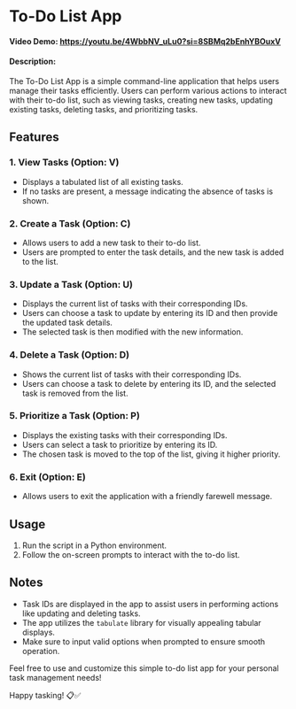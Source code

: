 # To-Do List App
#### Video Demo:  <https://youtu.be/4WbbNV_uLu0?si=8SBMq2bEnhYBOuxV>

#### Description:
The To-Do List App is a simple command-line application that helps users manage their tasks efficiently. Users can perform various actions to interact with their to-do list, such as viewing tasks, creating new tasks, updating existing tasks, deleting tasks, and prioritizing tasks.

## Features
### 1. View Tasks (Option: V)
   - Displays a tabulated list of all existing tasks.
   - If no tasks are present, a message indicating the absence of tasks is shown.

### 2. Create a Task (Option: C)
   - Allows users to add a new task to their to-do list.
   - Users are prompted to enter the task details, and the new task is added to the list.

### 3. Update a Task (Option: U)
   - Displays the current list of tasks with their corresponding IDs.
   - Users can choose a task to update by entering its ID and then provide the updated task details.
   - The selected task is then modified with the new information.

### 4. Delete a Task (Option: D)
   - Shows the current list of tasks with their corresponding IDs.
   - Users can choose a task to delete by entering its ID, and the selected task is removed from the list.

### 5. Prioritize a Task (Option: P)
   - Displays the existing tasks with their corresponding IDs.
   - Users can select a task to prioritize by entering its ID.
   - The chosen task is moved to the top of the list, giving it higher priority.

### 6. Exit (Option: E)
   - Allows users to exit the application with a friendly farewell message.

## Usage
1. Run the script in a Python environment.
2. Follow the on-screen prompts to interact with the to-do list.

## Notes
- Task IDs are displayed in the app to assist users in performing actions like updating and deleting tasks.
- The app utilizes the `tabulate` library for visually appealing tabular displays.
- Make sure to input valid options when prompted to ensure smooth operation.

Feel free to use and customize this simple to-do list app for your personal task management needs!

Happy tasking! 📋✅
